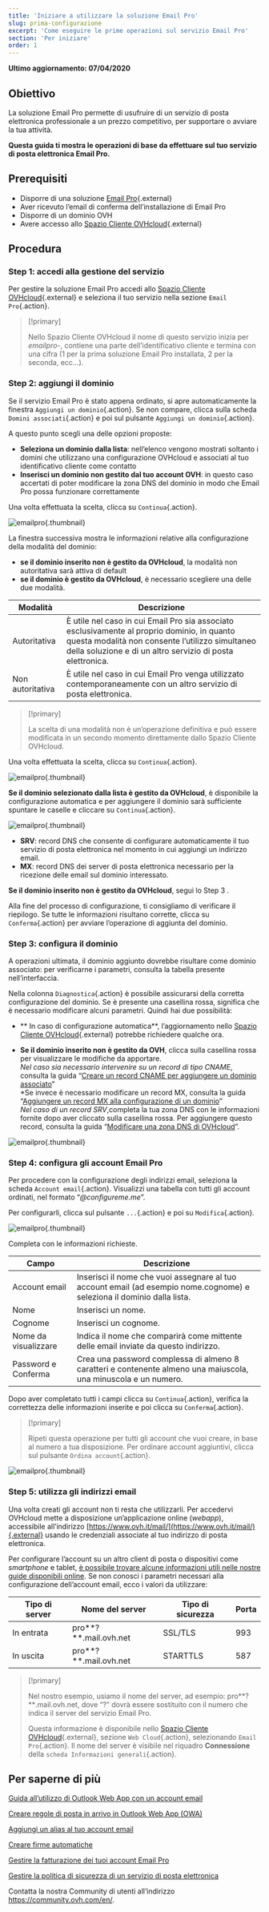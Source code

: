 ```yaml
---
title: 'Iniziare a utilizzare la soluzione Email Pro'
slug: prima-configurazione
excerpt: 'Come eseguire le prime operazioni sul servizio Email Pro'
section: 'Per iniziare'
order: 1
---
```


**Ultimo aggiornamento: 07/04/2020**

## Obiettivo

La soluzione Email Pro permette di usufruire di un servizio di posta elettronica professionale a un prezzo competitivo, per supportare o avviare la tua attività.

**Questa guida ti mostra le operazioni di base da effettuare sul tuo servizio di posta elettronica Email Pro.**

## Prerequisiti

- Disporre di una soluzione [Email Pro](https://www.ovhcloud.com/it/emails/email-pro/){.external}
- Aver ricevuto l’email di conferma dell’installazione di Email Pro
- Disporre di un dominio OVH
- Avere accesso allo [Spazio Cliente OVHcloud](https://www.ovh.com/auth/?action=gotomanager&from=https://www.ovh.it/&ovhSubsidiary=it){.external}

## Procedura

### Step 1: accedi alla gestione del servizio

Per gestire la soluzione Email Pro accedi allo [Spazio Cliente OVHcloud](https://www.ovh.com/auth/?action=gotomanager&from=https://www.ovh.it/&ovhSubsidiary=it){.external} e seleziona il tuo servizio nella sezione `Email Pro`{.action}.

> [!primary]
>
> Nello Spazio Cliente OVHcloud il nome di questo servizio inizia per *emailpro-*, contiene una parte dell’identificativo cliente e termina con una cifra (1 per la prima soluzione Email Pro installata, 2 per la seconda, ecc...).
>

### Step 2: aggiungi il dominio

Se il servizio Email Pro è stato appena ordinato, si apre automaticamente la finestra `Aggiungi un dominio`{.action}. Se non compare, clicca sulla scheda `Domini associati`{.action} e poi sul pulsante `Aggiungi un dominio`{.action}.

A questo punto scegli una delle opzioni proposte:

- **Seleziona un dominio dalla lista**: nell’elenco vengono mostrati soltanto i domini che utilizzano una configurazione OVHcloud e associati al tuo identificativo cliente come contatto
- **Inserisci un dominio non gestito dal tuo account OVH**: in questo caso accertati di poter modificare la zona DNS del dominio in modo che Email Pro possa funzionare correttamente

Una volta effettuata la scelta, clicca su `Continua`{.action}. 

![emailpro](images/first_config_email_pro_add_domain.png){.thumbnail}

La finestra successiva mostra le informazioni relative alla configurazione della modalità del dominio:

- **se il dominio inserito non è gestito da OVHcloud**, la modalità non autoritativa sarà attiva di default
- **se il dominio è gestito da OVHcloud**, è necessario scegliere una delle due modalità.

|Modalità |Descrizione|
|---|---|
|Autoritativa|È utile nel caso in cui Email Pro sia associato esclusivamente al proprio dominio, in quanto questa modalità non consente l’utilizzo simultaneo della soluzione e di un altro servizio di posta elettronica.|
|Non autoritativa|È utile nel caso in cui Email Pro venga utilizzato contemporaneamente con un altro servizio di posta elettronica.| 

> [!primary]
>
> La scelta di una modalità non è un’operazione definitiva e può essere modificata in un secondo momento direttamente dallo Spazio Cliente OVHcloud.
>

Una volta effettuata la scelta, clicca su `Continua`{.action}. 

![emailpro](images/first_config_email_pro_add_domain_step2.png){.thumbnail}

**Se il dominio selezionato dalla lista è gestito da OVHcloud**, è disponibile la configurazione automatica e per aggiungere il dominio sarà sufficiente spuntare le caselle e cliccare su `Continua`{.action}.

![emailpro](images/first_config_email_pro_add_domain_step3.png){.thumbnail}

- **SRV**: record DNS che consente di configurare automaticamente il tuo servizio di posta elettronica nel momento in cui aggiungi un indirizzo email.
- **MX**: record DNS dei server di posta elettronica necessario per la ricezione delle email sul dominio interessato.

**Se il dominio inserito non è gestito da OVHcloud**, segui lo Step 3 .

Alla fine del processo di configurazione, ti consigliamo di verificare il riepilogo. Se tutte le informazioni risultano corrette, clicca su `Conferma`{.action} per avviare l’operazione di aggiunta del dominio.

### Step 3: configura il dominio

A operazioni ultimata, il dominio aggiunto dovrebbe risultare come dominio associato: per verificarne i parametri, consulta la tabella presente nell’interfaccia.

Nella colonna `Diagnostica`{.action} è possibile assicurarsi della corretta configurazione del dominio. Se è presente una casellina rossa, significa che è necessario modificare alcuni parametri. Quindi hai due possibilità: 

- ** In caso di configurazione automatica**, l’aggiornamento nello [Spazio Cliente OVHcloud](https://www.ovh.com/auth/?action=gotomanager&from=https://www.ovh.it/&ovhSubsidiary=it){.external} potrebbe richiedere qualche ora.

- **Se il dominio inserito non è gestito da OVH**, clicca sulla casellina rossa per visualizzare le modifiche da apportare. <br>
*Nel caso sia necessario intervenire su un record di tipo CNAME*, consulta la guida “[Creare un record CNAME per aggiungere un dominio associato](../../microsoft-collaborative-solutions/exchange_20132016_aggiungi_un_record_di_tipo_cname/)” <br>
*Se invece è necessario modificare un record MX, consulta la guida “[Aggiungere un record MX alla configurazione di un dominio](../../domains/aggiungere-record-mx-configurazione-dominio/)” <br>
*Nel caso di un record SRV*,completa la tua zona DNS con le informazioni fornite dopo aver cliccato sulla casellina rossa. Per aggiungere questo record, consulta la guida “[Modificare una zona DNS di OVHcloud](../../domains/web_hosting_modifica_la_tua_zona_dns/)”.

![emailpro](images/first_config_email_pro_configure_domain_update.png){.thumbnail}

### Step 4: configura gli account Email Pro 

Per procedere con la configurazione degli indirizzi email, seleziona la scheda `Account email`{.action}.  Visualizzi una tabella con tutti gli account ordinati, nel formato “*@configureme.me*”.

Per configurarli, clicca sul pulsante `...`{.action} e poi su `Modifica`{.action}.

![emailpro](images/first_config_email_pro_configure_email_accounts.png){.thumbnail}

Completa con le informazioni richieste.

|Campo|Descrizione|
|---|---|
|Account email|Inserisci il nome che vuoi assegnare al tuo account email (ad esempio nome.cognome) e seleziona il dominio dalla lista.|
|Nome|Inserisci un nome.|
|Cognome|Inserisci un cognome.|
|Nome da visualizzare|Indica il nome che comparirà come mittente delle email inviate da questo indirizzo.|
|Password e Conferma|Crea una password complessa di almeno 8 caratteri e contenente almeno una maiuscola, una minuscola e un numero.| 

Dopo aver completato tutti i campi clicca su `Continua`{.action}, verifica la correttezza delle informazioni inserite e poi clicca su `Conferma`{.action}.

> [!primary]
>
> Ripeti questa operazione per tutti gli account che vuoi creare, in base al numero a tua disposizione. Per ordinare account aggiuntivi, clicca sul pulsante `Ordina account`{.action}.
>

![emailpro](images/first_config_email_pro_configure_email_accounts_step2.png){.thumbnail}

### Step 5: utilizza gli indirizzi email

Una volta creati gli account non ti resta che utilizzarli. Per accedervi OVHcloud mette a disposizione un’applicazione online (*webapp*), accessibile all’indirizzo [https://www.ovh.it/mail/](https://www.ovh.it/mail/){.external} usando le credenziali associate al tuo indirizzo di posta elettronica.

Per configurare l’account su un altro client di posta o dispositivi come _smartphone_ e tablet, [è possibile trovare alcune informazioni utili nelle nostre guide disponibili online](../). Se non conosci i parametri necessari alla configurazione dell’account email, ecco i valori da utilizzare:

|Tipo di server|Nome del server|Tipo di sicurezza|Porta|
|---|---|---|---|
|In entrata|pro**?**.mail.ovh.net|SSL/TLS|993|
|In uscita|pro**?**.mail.ovh.net|STARTTLS|587|

> [!primary]
>
> Nel nostro esempio, usiamo il nome del server, ad esempio: pro**?**.mail.ovh.net, dove “?” dovrà essere sostituito con il numero che indica il server del servizio Email Pro.
> 
> Questa informazione è disponibile nello [Spazio Cliente OVHcloud](https://www.ovh.com/auth/?action=gotomanager&from=https://www.ovh.it/&ovhSubsidiary=it){.external}, sezione `Web Cloud`{.action}, selezionando `Email Pro`{.action}. Il nome del server è visibile nel riquadro **Connessione** della `scheda Informazioni generali`{.action}.
> 

## Per saperne di più

[Guida all’utilizzo di Outlook Web App con un account email](https://docs.ovh.com/it/microsoft-collaborative-solutions/exchange_2016_guida_allutilizzo_di_outlook_web_app/)

[Creare regole di posta in arrivo in Outlook Web App (OWA)](https://docs.ovh.com/it/microsoft-collaborative-solutions/creare-regole-posta-in-arrivo-in-owa/)

[Aggiungi un alias al tuo account email](https://docs.ovh.com/it/microsoft-collaborative-solutions/email-alias/)

[Creare firme automatiche](https://docs.ovh.com/it/microsoft-collaborative-solutions/exchange_2013_firma_automatica_-_disclaimer/)

[Gestire la fatturazione dei tuoi account Email Pro](https://docs.ovh.com/it/emails-pro/gestione-fatturazione-emailpro/)

[Gestire la politica di sicurezza di un servizio di posta elettronica](https://docs.ovh.com/it/microsoft-collaborative-solutions/gestire-politica-di-sicurezza-password/)

Contatta la nostra Community di utenti all’indirizzo <https://community.ovh.com/en/>.
